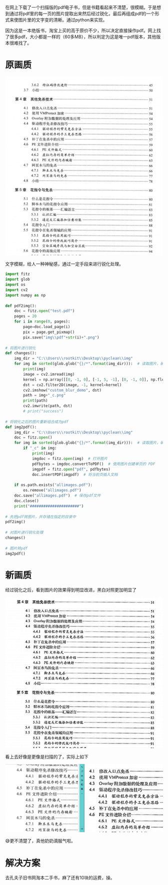 在网上下载了一个扫描版的pdf电子书，但是书籍看起来不清楚，很模糊。于是想到通过将pdf里的每一页的图片提取出来然后经过锐化，最后再组成pdf的一个形式来使图片里的文字变的清晰。通过python来实现。

因为这是一本绝版书，淘宝上买的高于原价不少，所以决定直接操作pdf。网上找了很多pdf，大小都是一样的（60多MB），所以判定为这是唯一pdf版本，其他版本很难找了。

# 原画质

![image-20221121194658045](pdf解析重组/image-20221121194658045.png)

文字模糊，给人一种神秘感，通过一定手段来进行锐化处理。

```python
import fitz
import glob
import os
import cv2
import numpy as np

def pdf2img():
    doc = fitz.open("test.pdf")
    pages = 20
    for i in range(0, pages):
        page=doc.load_page(i)
        pix = page.get_pixmap()
        pix.save("img\\pdf"+str(i)+".png")

# 将图片进行锐化
def changes():
    img_dir = "C:\\Users\\rootkit\\Desktop\\pyclean\\img"
    for img in sorted(glob.glob("{}/*".format(img_dir))):  # 读取图片，确保按文件名排序
        print(img)
        image = cv2.imread(img)
        kernel = np.array([[0, -1, 0], [-1, 5, -1], [0, -1, 0]], np.float32)
        dst = cv2.filter2D(image, -1, kernel=kernel)
        cv2.imshow("custom_blur_demo", dst)
        path = img+"_c.png"
        print(path)
        cv2.imwrite(path, dst)
        # print("success")

# 将锐化之后的图片重新组合成为pdf
def img2pdf():
    img_dir = "C:\\Users\\rootkit\\Desktop\\pyclean\\img"
    doc = fitz.open()
    for img in sorted(glob.glob("{}/*".format(img_dir))):  # 读取图片，确保按文件名排序
        if "_c" in img:
            print(img)
            imgdoc = fitz.open(img)  # 打开图片
            pdfbytes = imgdoc.convertToPDF()  # 使用图片创建单页的 PDF
            imgpdf = fitz.open("pdf", pdfbytes)
            doc.insertPDF(imgpdf)  # 将当前页插入文档

    if os.path.exists("allimages.pdf"):
        os.remove("allimages.pdf")
    doc.save("allimages.pdf")  # 保存pdf文件
    doc.close()
    print("######################")
    
# 先把pdf转图片，并存储在指定的目录中
pdf2img()

# 对图片进行锐化处理
changes()

# 图片转pdf
img2pdf()
```

# 新画质

经过锐化之后，看到图片的效果得到明显改进，黑白对照更加明显了

![image-20221121195233880](pdf解析重组/image-20221121195233880.png)

看上去好像是更像是扫描的了，实际上如下

![image-20221121195835282](pdf解析重组/image-20221121195835282.png)

😅更不清楚了，真他奶奶滴服气啦。

# 解决方案

去孔夫子旧书网淘本二手书，麻了还有10块的运费，操。